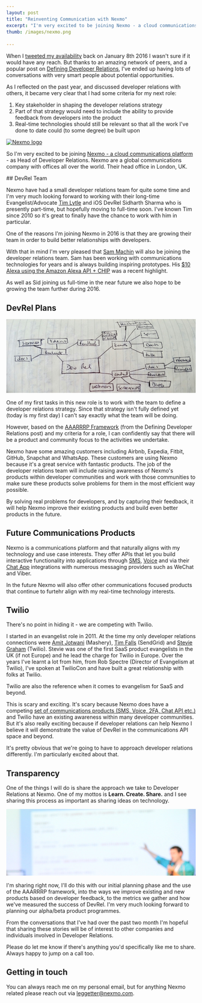```yaml
---
layout: post
title: "Reinventing Communication with Nexmo"
excerpt: "I'm very excited to be joining Nexmo - a cloud communications platform - as Head of Developer Relations. In this post I'll cover why I've joined Nexmo and what I hope the DevRel team will bring to the Nexmo platform, company and developer community."
thumb: /images/nexmo.png

---
```


When I [tweeted my availability](https://twitter.com/leggetter/status/685484634835148800) back on January 8th 2016 I wasn't sure if it would have any reach. But thanks to an amazing network of peers, and a popular post on [Defining Developer Relations](https://www.leggetter.co.uk/2016/02/03/defining-developer-relations.html), I've ended up having lots of conversations with very smart people about potential opportunities.

As I reflected on the past year, and discussed developer relations with others, it became very clear that I had some criteria for my next role:

1. Key stakeholder in shaping the developer relations strategy
2. Part of that strategy would need to include the ability to provide feedback from developers into the product
3. Real-time technologies should still be relevant so that all the work I've done to date could (to some degree) be built upon

<a href="https://www.nexmo.com"><img src="{{ page.thumb }}" alt="Nexmo logo" /></a>

So I'm very excited to be joining [Nexmo - a cloud communications platform](https://nexmo.com) - as Head of Developer Relations. Nexmo are a global communications company with offices all over the world. Their head office in London, UK.

## DevRel Team

Nexmo have had a small developer relations team for quite some time and I'm very much looking forward to working with their long-time Evangelist/Advocate [Tim Lytle](https://twitter.com/tjlytle) and iOS DevRel Sidharth Sharma who is presently part-time, but hopefully moving to full-time soon. I've known Tim since 2010 so it's great to finally have the chance to work with him in particular.

One of the reasons I'm joining Nexmo in 2016 is that they are growing their team in order to build better relationships with developers.

With that in mind I'm very pleased that [Sam Machin](https://twitter.com/sammachin) will also be joining the developer relations team. Sam has been working with communications technologies for years and is always building inspiring prototypes. His [$10 Alexa using the Amazon Alexa API + CHIP](http://sammachin.com/the-10-echo/) was a recent highlight.

As well as Sid joining us full-time in the near future we also hope to be growing the team further during 2016.

## DevRel Plans

<img src="/images/plan.jpg" alt="Plan: Laptop and notebook." />

One of my first tasks in this new role is to work with the team to define a developer relations strategy. Since that strategy isn't fully defined yet (today is my first day) I can't say exactly what the team will be doing.

However, based on the [AAARRRP Framework](https://www.leggetter.co.uk/2016/02/03/defining-developer-relations.html) (from the Defining Developer Relations post) and my criteria for a role, I can confidently say that there will be a product and community focus to the activities we undertake.

Nexmo have some amazing customers including Airbnb, Expedia, Fitbit, GitHub, Snapchat and WhatsApp. These customers are using Nexmo because it's a great service with fantastic products. The job of the developer relations team will include raising awareness of Nexmo's products within developer communities and work with those communities to make sure these products solve problems for them in the most efficient way possible.

By solving real problems for developers, and by capturing their feedback, it will help Nexmo improve their existing products and build even better products in the future.

## Future Communications Products

Nexmo is a communications platform and that naturally aligns with my technology and use case interests. They offer APIs that let you build interactive functionality into applications through [SMS](https://www.nexmo.com/products/sms/), [Voice](https://www.nexmo.com/products/voice/) and via their [Chat App](https://www.nexmo.com/products/chat-app/) integrations with numerous messaging providers such as WeChat and Viber.

In the future Nexmo will also offer other communications focused products that continue to furtehr align with my real-time technology interests.

## Twilio

There's no point in hiding it - we are competing with Twilio.

I started in an evangelist role in 2011. At the time my only developer relations connections were [Amit Jotwani](https://twitter.com/amit) (Mashery), [Tim Falls](https://twitter.com/timfalls) (SendGrid) and [Stevie Graham](https://twitter.com/stevegraham) (Twilio). Stevie was one of the first SaaS product evangelists in the UK (if not Europe) and he lead the charge for Twilio in Europe. Over the years I've learnt a lot from him, from Rob Spectre (Director of Evangelism at Twilio), I've spoken at TwilioCon and have built a great relationship with folks at Twilio.

Twilio are also the reference when it comes to evangelism for SaaS and beyond.

This is scary and exciting. It's scary because Nexmo does have a competing [set of communications products (SMS, Voice, 2FA, Chat API etc.)](https://www.nexmo.com/#Products) and Twilio have an existing awareness within many developer communities. But it's also really exciting because if developer relations can help Nexmo I believe it will demonstrate the value of DevRel in the communications API space and beyond.

It's pretty obvious that we're going to have to approach developer relations differently. I'm particularly excited about that.

## Transparency

One of the things I will do is share the approach we take to Developer Relations at Nexmo. One of my mottos is **Learn. Create. Share.** and I see sharing this process as important as sharing ideas on technology.

<img src="/images/share.jpg" alt="Phil Leggetter sharing ideas at BattleHack Tokyo. Learn. Create. Share" />

I'm sharing right now, I'll do this with our initial planning phase and the use of the AAARRRP framework, into the ways we improve existing and new products based on developer feedback, to the metrics we gather and how we've measured the success of DevRel. I'm very much looking forward to planning our alpha/beta product programmes.

From the conversations that I've had over the past two month I'm hopeful that sharing these stories will be of interest to other companies and individuals involved in Developer Relations.

Please do let me know if there's anything you'd specifically like me to share. Always happy to jump on a call too.

## Getting in touch

You can always reach me on my personal email, but for anything Nexmo related please reach out via [leggetter@nexmo.com](mailto:leggetter@nexmo.com).
